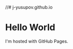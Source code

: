 //# j-yusupov.github.io

<!DOCTYPE html>
<html>
<body>
<h1>Hello World</h1>
<p>I'm hosted with GitHub Pages.</p>
</body>
</html>